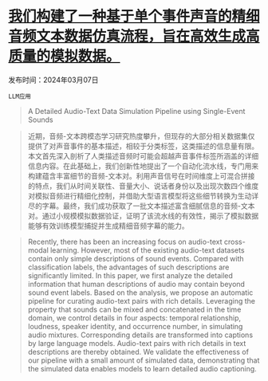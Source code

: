 # [我们构建了一种基于单个事件声音的精细音频文本数据仿真流程，旨在高效生成高质量的模拟数据。](https://arxiv.org/abs/2403.04594)

发布时间：2024年03月07日

`LLM应用`

> A Detailed Audio-Text Data Simulation Pipeline using Single-Event Sounds

> 近期，音频-文本跨模态学习研究热度攀升，但现存的大部分相关数据集仅提供了对声音事件的基本描述，相较于分类标签，这类描述的信息量有限。本文首先深入剖析了人类描述音频时可能会超越声音事件标签所涵盖的详细信息内容。在此基础上，我们创新性地提出了一个自动化流水线，专门用来构建蕴含丰富细节的音频-文本对。利用声音信号在时间维度上可混合拼接的特点，我们从时间关联性、音量大小、说话者身份以及出现次数四个维度对模拟音频进行精细化控制，并借助大型语言模型将这些细节转换为生动详尽的字幕。最终，我们成功获取了一批文本描述富含细腻信息的音频-文本对。通过小规模模拟数据验证，证明了该流水线的有效性，揭示了模拟数据能够有效训练模型捕捉并生成精细音频字幕的能力。

> Recently, there has been an increasing focus on audio-text cross-modal learning. However, most of the existing audio-text datasets contain only simple descriptions of sound events. Compared with classification labels, the advantages of such descriptions are significantly limited. In this paper, we first analyze the detailed information that human descriptions of audio may contain beyond sound event labels. Based on the analysis, we propose an automatic pipeline for curating audio-text pairs with rich details. Leveraging the property that sounds can be mixed and concatenated in the time domain, we control details in four aspects: temporal relationship, loudness, speaker identity, and occurrence number, in simulating audio mixtures. Corresponding details are transformed into captions by large language models. Audio-text pairs with rich details in text descriptions are thereby obtained. We validate the effectiveness of our pipeline with a small amount of simulated data, demonstrating that the simulated data enables models to learn detailed audio captioning.